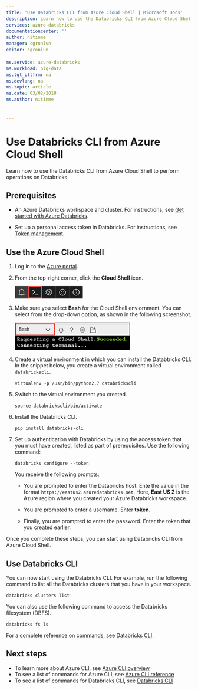 ```yaml
---
title: 'Use Databricks CLI from Azure Cloud Shell | Microsoft Docs'
description: Learn how to use the Databricks CLI from Azure Cloud Shell.
services: azure-databricks
documentationcenter: ''
author: nitinme
manager: cgronlun
editor: cgronlun

ms.service: azure-databricks
ms.workload: big-data
ms.tgt_pltfrm: na
ms.devlang: na
ms.topic: article
ms.date: 03/02/2018
ms.author: nitinme


---
```


# Use Databricks CLI from Azure Cloud Shell

Learn how to use the Databricks CLI from Azure Cloud Shell to perform operations on Databricks.

## Prerequisites

* An Azure Databricks workspace and cluster. For instructions, see [Get started with Azure Databricks](quickstart-create-databricks-workspace-portal.md). 

* Set up a personal access token in Databricks. For instructions, see [Token management](https://docs.azuredatabricks.net/api/latest/authentication.html#token-management).

## Use the Azure Cloud Shell

1. Log in to the [Azure  portal](https://portal.azure.com).
 
2. From the top-right corner, click the **Cloud Shell** icon.

   ![Launch Cloud Shell](./media/databricks-cli-from-azure-cloud-shell/launch-azure-cloud-shell.png "Launch ODBC from Excel")

3. Make sure you select **Bash** for the Cloud Shell enviornment. You can select from the drop-down option, as shown in the following screenshot.

   ![Launch Cloud Shell](./media/databricks-cli-from-azure-cloud-shell/select-bash-for-shell.png "Launch ODBC from Excel") 

4. Create a virtual environment in which you can install the Databtricks CLI. In the snippet below, you create a virtual environment called `databrickscli`.

       virtualenv -p /usr/bin/python2.7 databrickscli

5. Switch to the virtual environment you created.

       source databrickscli/bin/activate

6. Install the Databricks CLI.

       pip install databricks-cli

7. Set up authentication with Databricks by using the access token that you must have created, listed as part of prerequisites. Use the following command:

       databricks configure --token

    You receive the following prompts:

    * You are prompted to enter the Databricks host. Ente the value in the format `https://eastus2.azuredatabricks.net`. Here, **East US 2** is the Azure region where you created your Azure Databricks workspace.

    * You are prompted to enter a username. Enter **token**.

    * Finally, you are prompted to enter the password. Enter the token that you created earlier.

Once you complete these steps, you can start using Databricks CLI from Azure Cloud Shell.

## Use Databricks CLI

You can now start using the Databricks CLI. For example, run the following command to list all the Databricks clusters that you have in your workspace.

    databricks clusters list

You can also use the following command to access the Databricks filesystem (DBFS).

    databricks fs ls


For a complete reference on commands, see [Databricks CLI](https://docs.azuredatabricks.net/user-guide/dev-tools/databricks-cli.html).


## Next steps

* To learn more about Azure CLI, see [Azure CLI overview](../cloud-shell/overview.md)
* To see a list of commands for Azure CLI, see [Azure CLI reference](https://docs.microsoft.com/cli/azure/reference-index?view=azure-cli-latest)
* To see a list of commands for Databricks CLI, see [Databricks CLI](https://docs.azuredatabricks.net/user-guide/dev-tools/databricks-cli.html)


